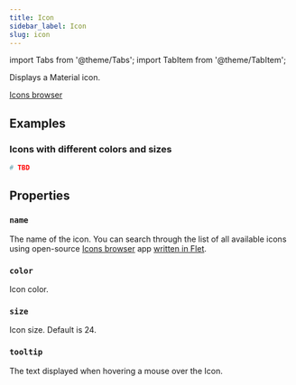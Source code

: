 ```yaml
---
title: Icon
sidebar_label: Icon
slug: icon
---
```

import Tabs from '@theme/Tabs';
import TabItem from '@theme/TabItem';

Displays a Material icon.

[Icons browser](https://flet-icons-browser.fly.dev/#/)

## Examples

### Icons with different colors and sizes

<Tabs groupId="language">
  <TabItem value="python" label="Python" default>

```python
# TBD
```
  </TabItem>
</Tabs>

## Properties

### `name`

The name of the icon. You can search through the list of all available icons using open-source [Icons browser](https://flet-icons-browser.fly.dev/#/) app [written in Flet](https://github.com/flet-dev/examples/tree/main/python/icons-browser).

### `color`

Icon color.

### `size`

Icon size. Default is 24.

### `tooltip`

The text displayed when hovering a mouse over the Icon.